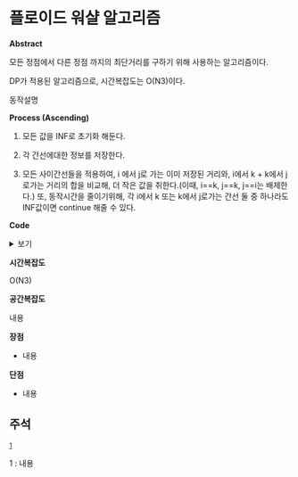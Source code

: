 # **플로이드 워샬 알고리즘**

**Abstract**

모든 정점에서 다른 정점 까지의 최단거리를 구하기 위해 사용하는 알고리즘이다.

DP가 적용된 알고리즘으로, 시간복잡도는 O(N3)이다.

동작설명

**Process (Ascending)**

1. 모든 값을 INF로 초기화 해둔다. 

2. 각 간선에대한 정보를 저장한다.

4. 모든 사이간선들을 적용하여, i 에서 j로 가는 이미 저장된 거리와, i에서 k + k에서 j로가는 거리의 합을 비교해, 더 작은 값을 취한다.(이때, i==k, j==k, j==i는 배제한다.) 또, 동작시간을 줄이기위해, 각 i에서 k 또는 k에서 j로가는 간선 둘 중 하나라도 INF값이면 continue 해줄 수 있다.

**Code**

<details>
    <summary>보기</summary>

```c++
for (int k = 1; k <= N; k++) {
		for (int i = 1; i <= N; i++) {
			if (i == k)continue;
			if (uData[i][k] == INF)continue;
			for (int j = 1; j <= N; j++) {
				if (j == i || j == k)continue;
				if (uData[k][j] == INF)continue;
				uData[i][j] = min(uData[i][j], uData[i][k] + uData[k][j]);
			}
		}
	}
```

</details>

**시간복잡도**

O(N3)

**공간복잡도**

내용

**장점**

* 내용


**단점**

* 내용

## 주석

<sup>[1](#footnote_1)</sup>

<a name="footnote_1">1</a> : 내용

